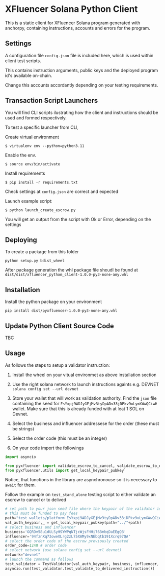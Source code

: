 # XFluencer Solana Python Client

This is a static client for XFluencer Solana program generated with anchorpy, containing instructions, accounts and errors for the program.

## Settings

A configuration file `config.json` file is included here, which is used within client test scripts. 

This contains instruction arguments, public keys and the deployed program id's available on-chain. 

Change this accounts accordantly depending on your testing requirements.


## Transaction Script Launchers

You will find CLI scripts ilustrating how the client and instructions should be used and formed respectively.

To test a specific launcher from CLI, 

Create virtual environment 

`$ virtualenv env --python=python3.11`

Enable the env. 

`$ source env/bin/activate`

Install requirements 

`$ pip install -r requirements.txt`

Check settings at `config.json` are correct and expected

Launch example script:

`$ python launch_create_escrow.py`

You will get an output from the script with Ok or Error, depending on the settings


## Deploying

To create a package from this folder 

`python setup.py bdist_wheel`

After package generation the whl package file shoudl be found at `dist/dist/xfluencer_python_client-1.0.0-py3-none-any.whl `

## Installation

Install the python package on your environment

`pip install dist/pyxfluencer-1.0.0-py3-none-any.whl`


## Update Python Client Source Code

TBC

## Usage

As follows the steps to setup a validator instruction:

1. Install the wheel on your vitual environmet as above installation section
2. Use the right solana network to launch instructions againts e.g. DEVNET
`solana config set --url devnet`

3. Store your wallet that will work as validation authority. Find the `json` file containing the seed for `EsYxpj9ADJyGEjMv3tyDpADv33jDPkv9uLymXWwQCiwH` wallet. Make sure that this is already funded with at leat 1 SOL on Devnet. 

4. Select the business and influencer addressese for the order  (these must be strings)
5. Select the order code (this must be an integer)
6. On your code import the followings

```python
import asyncio

from pyxfluencer import validate_escrow_to_cancel, validate_escrow_to_delivered
from pyxfluencer.utils import get_local_keypair_pubkey`
```

Notice, that functions in the library are asynchronouse so it is necessary to `await` for them.

Follow the example on `test_stand_alone` testing script to either validate an escrow to cancel or to delived

```python
# set path to your json seed file where the keypair of the validator is found.
# this must be funded to pay fees 
path="test_wallets/platform_EsYxpj9ADJyGEjMv3tyDpADv33jDPkv9uLymXWwQCiwH.json" 
val_auth_keypair,_ = get_local_keypair_pubkey(path="../"+path)
# select business and influencer
business='GQRDv58u1dULSyHSYWPqNTjcWjsFHHi763mbqDaEEgQ3' 
influencer='94fznXq73oweXLrg2zL75XAMy9xNEbqtb191Xcrq97QA' 
# select the order code of the escrow previously created 
order_code=1240 # order code
# select network (use solana config set --url devnet)
network="devnet"
# launch the command as follows
test_validator = TestValidator(val_auth_keypair, business, influencer, order_code, network)
asyncio.run(test_validator.test_validate_to_delivered_instruction())
```
